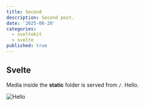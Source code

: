 ```yaml
---
title: Second
description: Second post.
date: '2025-08-20'
categories:
  - sveltekit
  - svelte
published: true
---
```


## Svelte

Media inside the **static** folder is served from `/`.
Hello.

![Hello](/previews/spencer-glacier.webp)
